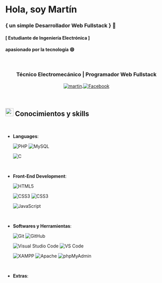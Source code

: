 
# Hola, soy Martín  
### { un simple Desarrollador Web Fullstack } 👋
#### [ Estudiante de Ingeniería Electrónica ]
#### apasionado por la tecnología 😄

<br>

<h3 align="center">Técnico Electromecánico | Programador Web Fullstack </h3>
<p align="center">
<a href="https://www.linkedin.com/in/martin-contreras-797350210/" target="_blank">
  <img align="center" src="https://img.shields.io/badge/LinkedIn-%230077B5.svg?style=for-the-badge&logo=linkedin&logoColor=white" alt="martin" />
</a><a href="https://www.facebook.com/tuperfil" target="_blank">
  <img align="center" src="https://img.shields.io/badge/Facebook-%23D3D3D3.svg?style=for-the-badge&logo=facebook&logoColor=1877F2" alt="Facebook" />
</a>


</p>

<br>

## <img src="https://media2.giphy.com/media/QssGEmpkyEOhBCb7e1/giphy.gif?cid=ecf05e47a0n3gi1bfqntqmob8g9aid1oyj2wr3ds3mg700bl&rid=giphy.gif" width ="25"><b> Conocimientos y skills</b>
<br>

<p align="center">

- **Languages**:
    
    ![PHP](https://img.shields.io/badge/PHP-777BB4?style=for-the-badge&logo=php&logoColor=white)
    ![MySQL](https://img.shields.io/badge/MySQL-4479A1?style=for-the-badge&logo=mysql&logoColor=white)

    ![C](https://img.shields.io/badge/C%20-%232370ED.svg?style=for-the-badge&logo=c&logoColor=white)
    
    

<br>   
    
- **Front-End Development**:

   ![HTML5](https://img.shields.io/badge/HTML5%20-%23E34F26.svg?style=for-the-badge&logo=html5&logoColor=white)

   ![CSS3](https://img.shields.io/badge/CSS%20-%231572B6.svg?style=for-the-badge&logo=css3&logoColor=white)
   ![CSS3](https://img.shields.io/badge/CSS3-1572B6?style=for-the-badge&logo=css3&logoColor=white)

   ![JavaScript](https://img.shields.io/badge/JavaScript%20-%23F7DF1E.svg?style=for-the-badge&logo=javascript&logoColor=black)




<br>

- **Softwares y Herramientas**:

    ![Git](https://img.shields.io/badge/git-%23F05033.svg?style=for-the-badge&logo=git&logoColor=white)
    ![GitHub](https://img.shields.io/badge/github-%23121011.svg?style=for-the-badge&logo=github&logoColor=white)
    
    ![Visual Studio Code](https://img.shields.io/badge/Visual%20Studio%20Code-0078d7.svg?style=for-the-badge&logo=visual-studio-code&logoColor=white)
    ![VS Code](https://img.shields.io/badge/VS%20Code-007ACC?style=for-the-badge&logo=visual-studio-code&logoColor=white)

    
    ![XAMPP](https://img.shields.io/badge/XAMPP-FB7A24?style=for-the-badge&logo=xampp&logoColor=white)
    ![Apache](https://img.shields.io/badge/Apache-D22128?style=for-the-badge&logo=apache&logoColor=white)
    ![phpMyAdmin](https://img.shields.io/badge/phpMyAdmin-6C78AF?style=for-the-badge&logo=phpmyadmin&logoColor=white)



<br>

- **Extras**:

   

</p>


<!--
**jahcr1/jahcr1** is a ✨ _special_ ✨ repository because its `README.md` (this file) appears on your GitHub profile.

Here are some ideas to get you started:

- 🔭 I’m currently working on ...
- 🌱 I’m currently learning ...
- 👯 I’m looking to collaborate on ...
- 🤔 I’m looking for help with ...
- 💬 Ask me about ...
- 📫 How to reach me: ...
- 😄 Pronouns: ...
- ⚡ Fun fact: ...
-->
